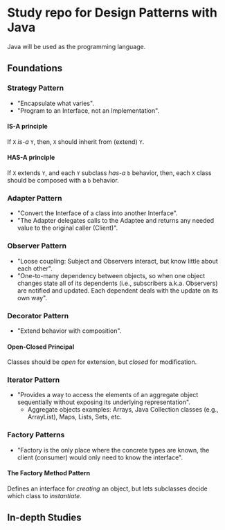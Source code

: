 # Study repo for Design Patterns with Java

Java will be used as the programming language.

## Foundations

### Strategy Pattern

* "Encapsulate what varies".
* "Program to an Interface, not an Implementation".

#### IS-A principle

If ```X``` *is-a* ```Y```, then, ```X``` should inherit from (extend) ```Y```.

#### HAS-A principle

If ```X``` extends ```Y```, and each ```Y``` subclass *has-a* ```b``` behavior, then, each ```X``` class should be composed with a ```b``` behavior.

### Adapter Pattern

* "Convert the Interface of a class into another Interface".
* "The Adapter delegates calls to the Adaptee and returns any needed value to the original caller (Client)".

### Observer Pattern

* "Loose coupling: Subject and Observers interact, but know little about each other".
* "One-to-many dependency between objects, so when one object changes state all of its dependents (i.e., subscribers a.k.a. Observers) are notified and updated. Each dependent deals with the update on its own way".

### Decorator Pattern

* "Extend behavior with composition".

#### Open-Closed Principal

Classes should be *open* for extension, but *closed* for modification.

### Iterator Pattern

* "Provides a way to access the elements of an aggregate object sequentially without exposing its underlying representation".
    * Aggregate objects examples: Arrays, Java Collection classes (e.g., ArrayList), Maps, Lists, Sets, etc.

### Factory Patterns

* "Factory is the only place where the concrete types are known, the client (consumer) would only need to know the interface".

#### The Factory Method Pattern

Defines an interface for *creating* an object, but lets subclasses decide which class to *instantiate*.

## In-depth Studies